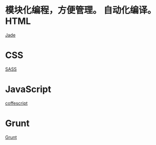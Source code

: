 模块化编程，方便管理。
自动化编译。
HTML
===
[Jade](http://jade-lang.com/reference/attributes/)

CSS
===
[SASS](http://www.w3cplus.com/sassguide/syntax.html)

JavaScript
===
[coffescript](http://coffee-script.org/#language)

Grunt
===
[Grunt](http://www.gruntjs.net/docs/getting-started/)
